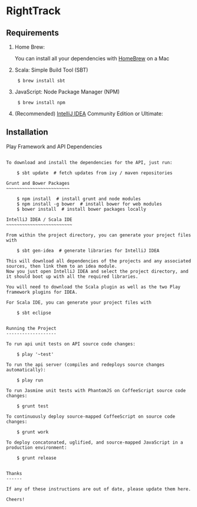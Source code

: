 RightTrack
==========

Requirements
------------

1. Home Brew:

    You can install all your dependencies with [HomeBrew](http://mxcl.github.io/homebrew/) on a Mac

2. Scala: Simple Build Tool (SBT)

        $ brew install sbt

3. JavaScript: Node Package Manager (NPM)

        $ brew install npm

4. (Recommended) [IntelliJ IDEA](http://www.jetbrains.com/idea/download/) Community Edition or Ultimate:


Installation
------------

Play Framework and API Dependencies
~~~~~~~~~~~~~~~~~~~~~~~~~~~~~~~~~~~

To download and install the dependencies for the API, just run:

    $ sbt update  # fetch updates from ivy / maven repositories

Grunt and Bower Packages
~~~~~~~~~~~~~~~~~~~~~~~~

    $ npm install  # install grunt and node modules
    $ npm install -g bower  # install bower for web modules
    $ bower install  # install bower packages locally

IntelliJ IDEA / Scala IDE
~~~~~~~~~~~~~~~~~~~~~~~~~

From within the project directory, you can generate your project files with

    $ sbt gen-idea  # generate libraries for IntelliJ IDEA

This will download all dependencies of the projects and any associated sources, then link them to an idea module.
Now you just open IntelliJ IDEA and select the project directory, and it should boot up with all the required libraries.

You will need to download the Scala plugin as well as the two Play framework plugins for IDEA.

For Scala IDE, you can generate your project files with

    $ sbt eclipse


Running the Project
-------------------

To run api unit tests on API source code changes:

    $ play '~test'

To run the api server (compiles and redeploys source changes automatically):

    $ play run

To run Jasmine unit tests with PhantomJS on CoffeeScript source code changes:

    $ grunt test

To continuously deploy source-mapped CoffeeScript on source code changes:

    $ grunt work

To deploy concatonated, uglified, and source-mapped JavaScript in a production environment:

    $ grunt release


Thanks
------

If any of these instructions are out of date, please update them here.

Cheers!